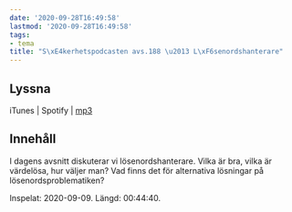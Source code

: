 ```yaml
---
date: '2020-09-28T16:49:58'
lastmod: '2020-09-28T16:49:58'
tags:
- tema
title: "S\xE4kerhetspodcasten avs.188 \u2013 L\xF6senordshanterare"
---
```

## Lyssna

iTunes \| Spotify \| [mp3](https://traffic.libsyn.com/secure/sakerhetspodcasten/2020-09-09_Losenordshanterare.mp3)

## Innehåll

I dagens avsnitt diskuterar vi lösenordshanterare. Vilka är bra, vilka är värdelösa,
hur väljer man? Vad finns det för alternativa lösningar på lösenordsproblematiken?

Inspelat: 2020-09-09. Längd: 00:44:40.

